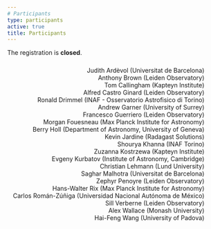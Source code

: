 ```yaml
---
# Participants
type: participants
active: true
title: Participants
---
```


<i class="fa-solid fa-people-group"></i> The registration is **closed**.

<!--
Please use the [registration form](https://forms.gle/392gVDj4LmBH3yQZA). We estimate that it will take 15-30 minutes to complete. We aim to select a group of about 40 participants with a broad range of expertise and interests. We will also balance the distribution across geographical locations and career stages while including underrepresented groups.

<i class="fa-solid fa-video"></i> Remote participation will be possible, but in person participation is recommended to get the most out of the workshop.
-->

<!-- ###<i class="fa-solid fa-exclamation-triangle"></i> **2024.08.10: There are still places available. Registration is open untill all availabe places are filled.** -->

<!--
###<i class="fa-solid fa-envelope-open-text"></i> Participants notified on **July 12 2024**.

###<i class="fa-solid fa-circle-check"></i> Participation confirmation by **July 26 2024**.
-->

<div style="display:flex; justify-content: center; flex-wrap: wrap;">
<div class="col-md-6" align="right" style="margin: 10px;">
Judith Ardèvol (Universitat de Barcelona)<br/>
Anthony Brown (Leiden Observatory)<br/>
Tom Callingham (Kapteyn Institute)<br/>
Alfred Castro Ginard (Leiden Observatory)<br/>
Ronald Drimmel (INAF - Osservatorio Astrofisico di Torino)<br/>
Andrew Garner (University of Surrey)<br/>
Francesco Guerriero (Leiden Observatory)<br/>
Morgan Fouesneau (Max Planck Institute for Astronomy)<br/>
Berry Holl (Department of Astronomy, University of Geneva)<br/>
Kevin Jardine (Radagast Solutions)<br/>
Shourya Khanna (INAF Torino)<br/>
Zuzanna Kostrzewa (Kapteyn Institute)<br/>
Evgeny Kurbatov (Institute of Astronomy, Cambridge)<br/>
Christian Lehmann (Lund University)<br/>
Saghar Malhotra (Universitat de Barcelona)<br/>
Zephyr Penoyre (Leiden Observatory)<br/>
Hans-Walter Rix (Max Planck Institute for Astronomy)<br/>
Carlos Román-Zúñiga (Universidad Nacional Autónoma de México)<br/>
Sill Verberne (Leiden Observatory)<br/>
Alex Wallace (Monash University)<br/>
Hai-Feng Wang (University of Padova)<br/>
</div>

<!--
_We will later list here the participants of the workshop, and we will add a group picture._
-->

<!--
<div style="display:flex; justify-content: center; flex-wrap: wrap;">
<img src="static/img/community-workshop3-group-picture.jpg" alt="group" width=90% style="float: right;">
</div>
-->

<div style="font-size:30px; display:flex; justify-content: center;">
<i class="fa-solid fa-people-group" style="margin-left: 15px;"></i>
</div>

<div style="display:flex; justify-content: center; flex-wrap: wrap;">
<div class="col-md-6" align="right" style="margin: 10px;">
</div>
